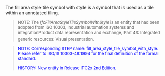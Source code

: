 The fill area style tile symbol with style is a symbol that is used as a tile within an annotated tiling.

> <font size="-1">NOTE: The <i>IfcFillAreaStyleTileSymbolWithStyle</i>
		  is an entity that had been adopted from ISO 10303, Industrial automation
		  systems and integration&#151;Product data representation and exchange, Part 46:
		  Integrated generic resources: Visual presentation.</font>
>

> <font color="#0000FF" size="-1"> NOTE: Corresponding STEP name:
		  fill_area_style_tile_symbol_with_style. Please refer to ISO/IS 10303-46:1994
		  for the final definition of the formal standard. </font>
> 
> <font size="-1"><font color="#0000FF">HISTORY: New entity in Release
		  IFC2x 2nd Edition.</font> </font>
>